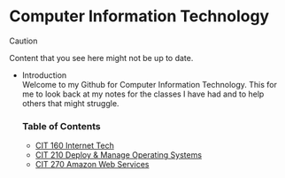 # Computer Information Technology

> [!CAUTION]
> Content that you see here might not be up to date.<br>

<ul>
  <li>Introduction</li>
  Welcome to my Github for Computer Information Technology. This for me to look back at my notes for the classes I have had and to help others that might struggle.
  <br>
  <h3>Table of Contents</h3>
    <ul>
      <li><a href="https://github.com/Csimmons117/csun_cit/tree/main/01-InternetTech160">CIT 160 Internet Tech</a></li>
      <li><a href="https://github.com/Csimmons117/csun_cit/tree/main/02-OperatingSystem210">CIT 210 Deploy & Manage Operating Systems</a></li>
      <li><a href="https://github.com/Csimmons117/csun_cit/tree/main/03-AmazonWebServices270">CIT 270 Amazon Web Services</a></li>
    </ul>
</ul>




<!--<h3 id="section1"><a href="https://github.com/Csimmons117/csun_cit/tree/main/cit160">Internet Tech</a></h3>

<p>Here you will learn the basics of networking. You will work with a team , document your work, wire your own ethernet cables, 
  setting up your own LAN with network switches, and setting up servers. For this class Cisco packet tracer was a big help on seeing 
  and testing how things would work. All 
</p>

<h3 id="section1"><a href="https://github.com/Csimmons117/csun_cit/tree/main/cit210">Deploy & Manage Operating Systems</a></h3>

<p></p>

<h3 id="section3"><a href="https://github.com/Csimmons117/csun_cit/tree/main/cit270">Amazon Web Services</a></h3>

<p>This class will teach you about how AWS works, going over how to running virtual machine, 
  setting up your own network, and how to make sure things are secure.Still learning in the
  class will add more information later. 
</p>
  <br>
  
#### Projects-->



